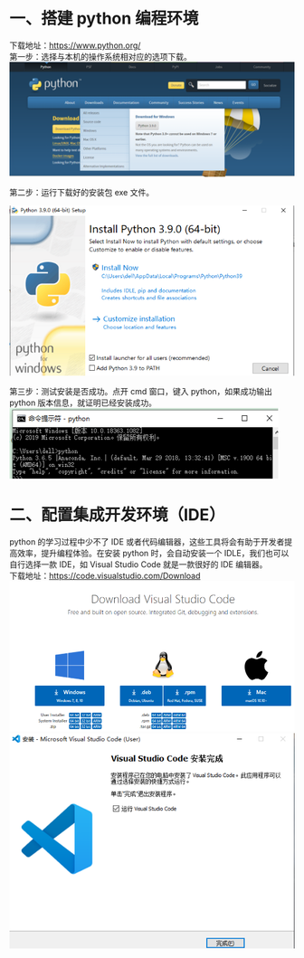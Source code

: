# 一、搭建 python 编程环境

下载地址：https://www.python.org/  
第一步：选择与本机的操作系统相对应的选项下载。
![官网下载页面](https://github.com/yuanwyuan/python-photo/blob/master/%E5%9B%BE%E7%89%87%201.png)

第二步：运行下载好的安装包 exe 文件。

![安装页面](https://github.com/yuanwyuan/python-photo/blob/master/%E5%9B%BE%E7%89%87%202.png)

第三步：测试安装是否成功。点开 cmd 窗口，键入 python，如果成功输出 python 版本信息，就证明已经安装成功。
![cmd窗口](https://github.com/yuanwyuan/python-photo/blob/master/%E5%9B%BE%E7%89%871.png)

# 二、配置集成开发环境（IDE）  

python 的学习过程中少不了 IDE 或者代码编辑器，这些工具将会有助于开发者提高效率，提升编程体验。在安装 python 时，会自动安装一个 IDLE，我们也可以自行选择一款 IDE，如 Visual Studio Code 就是一款很好的 IDE 编辑器。  
下载地址：https://code.visualstudio.com/Download
![下载界面](https://github.com/yuanwyuan/python-photo/blob/master/%E5%9B%BE%E7%89%87%201_2.png)
![安装界面](https://github.com/yuanwyuan/python-photo/blob/master/%E5%9B%BE%E7%89%87%203.png)
